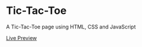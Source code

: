 # **Tic-Tac-Toe**

A Tic-Tac-Toe page using HTML, CSS and JavaScript

[Live Preview](https://github.com/ATremanti/tic-tac-toe)